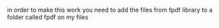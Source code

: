 in order to make this work you need to add the files from fpdf library to a folder called fpdf on my files
